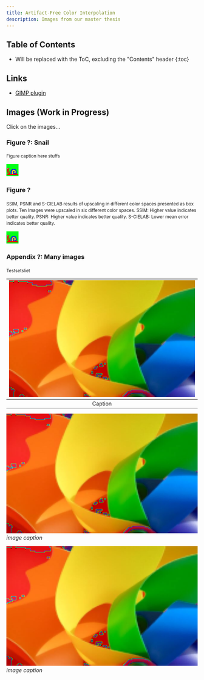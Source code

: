 ```yaml
---
title: Artifact-Free Color Interpolation
description: Images from our master thesis
---
```


## Table of Contents

- Will be replaced with the ToC, excluding the "Contents" header
{:toc}

## Links

- [GIMP plugin](https://github.com/pannacotta98/ogniewski-scaler)

## Images (Work in Progress)

Click on the images...

### Figure ?: Snail
<small>Figure caption here stuffs</small>

![Snail original](images/ugly-snail.png)

### Figure ?
<small>SSIM, PSNR and S-CIELAB results of upscaling in different color spaces presented as box plots. Ten Images were upscaled in six different color spaces. SSIM: Higher value indicates better quality. PSNR: Higher value indicates better quality. S-CIELAB: Lower mean error indicates better quality.</small>

![Snail original](images/ugly-snail.png)

### Appendix ?: Many images
<small>Testsetsliet</small>

| ![HSV](images/color-thing-up-4-hsv.png) |
|:--:|
| Caption |

![](images/color-thing-up-4-hsv.png)
*image caption*

![](images/color-thing-up-4-hsv.png)
*image caption*

<style>
img + em { text-align: center; } 
</style>
